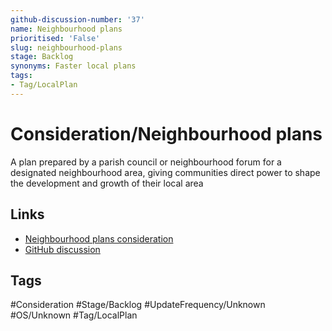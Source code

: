 ```yaml
---
github-discussion-number: '37'
name: Neighbourhood plans
prioritised: 'False'
slug: neighbourhood-plans
stage: Backlog
synonyms: Faster local plans
tags:
- Tag/LocalPlan
---
```


# Consideration/Neighbourhood plans

A plan prepared by a parish council or neighbourhood forum for a designated neighbourhood area, giving communities direct power to shape the development and growth of their local area

## Links

* [Neighbourhood plans consideration](https://design.planning.data.gov.uk/planning-consideration/neighbourhood-plans)
* [GitHub discussion](https://github.com/digital-land/data-standards-backlog/discussions/37)

## Tags

#Consideration #Stage/Backlog #UpdateFrequency/Unknown #OS/Unknown #Tag/LocalPlan